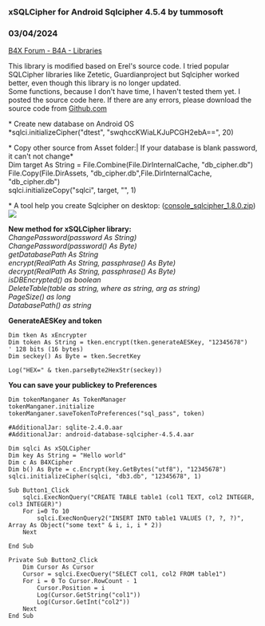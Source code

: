 ### xSQLCipher for Android Sqlcipher 4.5.4 by tummosoft
### 03/04/2024
[B4X Forum - B4A - Libraries](https://www.b4x.com/android/forum/threads/159584/)

This library is modified based on Erel's source code. I tried popular SQLCipher libraries like Zetetic, Guardianproject but Sqlcipher worked better, even though this library is no longer updated.  
Some functions, because I don't have time, I haven't tested them yet. I posted the source code here. If there are any errors, please download the source code from [Github.com](https://github.com/tummosoft/xSQLCipher)  
  
\* Create new database on Android OS  
*sqlci.initializeCipher("dtest", "swqhccKWiaLKJuPCGH2ebA==", 20)  
  
\* Copy other source from Asset folder:| If your database is blank password, it can't not change*  
Dim target As String = File.Combine(File.DirInternalCache, "db\_cipher.db")  
File.Copy(File.DirAssets, "db\_cipher.db",File.DirInternalCache, "db\_cipher.db")  
sqlci.initializeCopy("sqlci", target, "", 1)  
  
\* A tool help you create Sqlcipher on desktop: ([console\_sqlcipher\_1.8.0.zip](https://github.com/tummosoft/xSQLCipher))  
![](https://www.b4x.com/android/forum/attachments/151461)  
  
  
**New method for xSQLCipher library:**  
*ChangePassword(password As String)  
ChangePassword(password() As Byte)   
getDatabasePath As String  
encrypt(RealPath As String, passphrase() As Byte)  
decrypt(RealPath As String, passphrase() As Byte)  
isDBEncrypted() as boolean  
DeleteTable(table as string, where as string, arg as string)  
PageSize() as long  
DatabasePath() as string*  
  
**GenerateAESKey and token**  

```B4X
Dim tken As xEncrypter  
Dim token As String = tken.encrypt(tken.generateAESKey, "12345678")    ' 128 bits (16 bytes)  
Dim seckey() As Byte = tken.SecretKey  
   
Log("HEX=" & tken.parseByte2HexStr(seckey))
```

  
  
**You can save your publickey to Preferences**  

```B4X
Dim tokenManganer As TokenManager  
tokenManganer.initialize  
tokenManganer.saveTokenToPreferences("sql_pass", token)
```

  
  
  

```B4X
#AdditionalJar: sqlite-2.4.0.aar  
#AdditionalJar: android-database-sqlcipher-4.5.4.aar  
  
Dim sqlci As xSQLCipher  
Dim key As String = "Hello world"  
Dim c As B4XCipher  
Dim b() As Byte = c.Encrypt(key.GetBytes("utf8"), "12345678")  
sqlci.initializeCipher(sqlci, "db3.db", "12345678", 1)  
  
Sub Button1_Click  
    sqlci.ExecNonQuery("CREATE TABLE table1 (col1 TEXT, col2 INTEGER, col3 INTEGER)")  
    For i=0 To 10  
        sqlci.ExecNonQuery2("INSERT INTO table1 VALUES (?, ?, ?)", Array As Object("some text" & i, i, i * 2))  
    Next  
   
End Sub  
  
Private Sub Button2_Click  
    Dim Cursor As Cursor  
    Cursor = sqlci.ExecQuery("SELECT col1, col2 FROM table1")  
    For i = 0 To Cursor.RowCount - 1  
        Cursor.Position = i  
        Log(Cursor.GetString("col1"))  
        Log(Cursor.GetInt("col2"))  
    Next  
End Sub
```